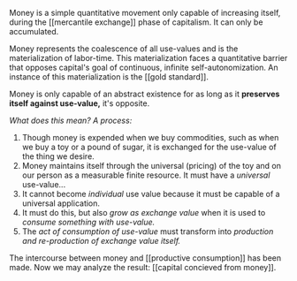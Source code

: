 Money is a simple quantitative movement only capable of increasing itself, during the [[mercantile exchange]] phase of capitalism. It can only be accumulated.

Money represents the coalescence of all use-values and is the materialization of labor-time. This materialization faces a quantitative barrier that opposes capital's goal of continuous, infinite self-autonomization. An instance of this materialization is the [[gold standard]].

Money is only capable of an abstract existence for as long as it **preserves itself against use-value,** it's opposite. 

*What does this mean? A process:*
1. Though money is expended when we buy commodities, such as when we buy a toy or a pound of sugar, it is exchanged for the use-value of the thing we desire.
2. Money maintains itself through the universal (pricing) of the toy and on our person as a measurable finite resource. It must have a *universal* use-value...
3. It cannot become *individual* use value because it must be capable of a universal application.
4. It must do this, but also *grow as exchange value* when it is used to *consume something with use-value.*
5. The *act of consumption of use-value* must transform into *production and re-production of exchange value itself.*

The intercourse between money and [[productive consumption]] has been made. Now we may analyze the result: [[capital concieved from money]].




